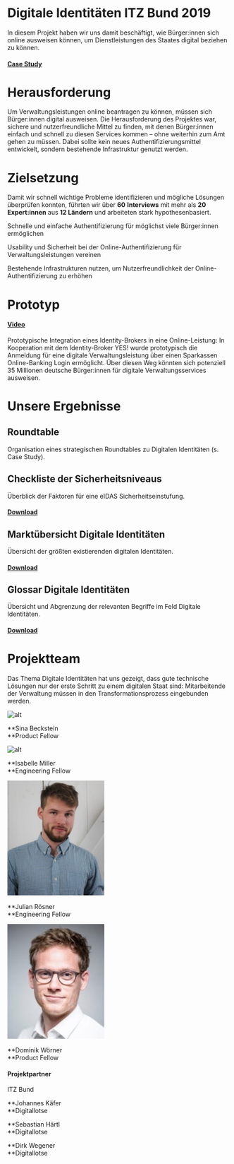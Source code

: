 # **Digitale Identitäten ITZ Bund 2019**


In diesem Projekt haben wir uns damit beschäftigt, wie Bürger:innen sich online ausweisen können, um Dienstleistungen des Staates digital beziehen zu können.


#### [Case Study](https://medium.com/tech4germany/fallstudie-bundespersona-online-identifikation-f%C3%BCr-staatliche-leistungen-5ec51d2e7768)


# Herausforderung

Um Verwaltungsleistungen online beantragen zu können, müssen sich Bürger:innen digital ausweisen. Die Herausforderung des Projektes war, sichere und nutzerfreundliche Mittel zu finden, mit denen Bürger:innen einfach und schnell zu diesen Services kommen – ohne weiterhin zum Amt gehen zu müssen. Dabei sollte kein neues Authentifizierungsmittel entwickelt, sondern bestehende Infrastruktur genutzt werden. 


# Zielsetzung

Damit wir schnell wichtige Probleme identifizieren und mögliche Lösungen überprüfen konnten, führten wir über **60** **Interviews** mit mehr als **20 Expert:innen** aus **12 Ländern** und arbeiteten stark hypothesenbasiert.

Schnelle und einfache Authentifizierung für möglichst viele Bürger:innen ermöglichen

Usability und Sicherheit bei der Online-Authentifizierung für Verwaltungsleistungen vereinen

Bestehende Infrastrukturen nutzen, um Nutzerfreundlichkeit der Online-Authentifizierung zu erhöhen


# Prototyp


#### [Video](https://www.youtube.com/watch?v=s-WSuOAvPUg)

Prototypische Integration eines Identity-Brokers in eine Online-Leistung: In Kooperation mit dem Identity-Broker YES! wurde prototypisch die Anmeldung für eine digitale Verwaltungsleistung über einen Sparkassen Online-Banking Login ermöglicht. Über diesen Weg könnten sich potenziell 35 Millionen deutsche Bürger:innen für digitale Verwaltungsservices ausweisen.


# Unsere Ergebnisse


## Roundtable

Organisation eines strategischen Roundtables zu Digitalen Identitäten (s. Case Study).


## Checkliste der Sicherheitsniveaus

Überblick der Faktoren für eine eIDAS Sicherheitseinstufung.


#### [Download](f1_Checkliste_Sicherheitsniveaus.xlsx)


## Marktübersicht Digitale Identitäten

Übersicht der größten existierenden digitalen Identitäten.


#### [Download](f2_Marktuebersicht_Digitale_Identitaeten.xlsx)


## Glossar Digitale Identitäten

Übersicht und Abgrenzung der relevanten Begriffe im Feld Digitale Identitäten. 


#### [Download](f3_Glossar_angepasst.pdf)


# Projektteam

Das Thema Digitale Identitäten hat uns gezeigt, dass gute technische Lösungen nur der erste Schritt zu einem digitalen Staat sind: Mitarbeitende der Verwaltung müssen in den Transformationsprozess eingebunden werden. 

![alt](01_Sina_Beckstein.png)

**Sina Beckstein \
**Product Fellow

![alt](02_Isabelle_Miller.png)

**Isabelle Miller \
**Engineering Fellow

![alt](03_Julian_Rösner.png)

**Julian Rösner \
**Engineering Fellow

![alt](04_Dominik_Wörner.png)

**Dominik Wörner \
**Product Fellow


#### Projektpartner

ITZ Bund

**Johannes Käfer \
**Digitallotse

**Sebastian Härtl \
**Digitallotse

**Dirk Wegener \
**Digitallotse
